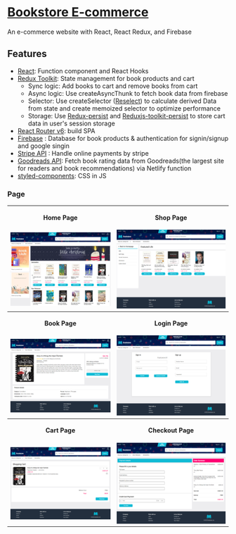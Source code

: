 # [Bookstore E-commerce ](https://effervescent-muffin-f405f0.netlify.app/)

An e-commerce website with React, React Redux, and Firebase


## Features
- [React](https://zh-hant.reactjs.org/): Function component and React Hooks
- [Redux Toolkit](https://redux-toolkit.js.org/): State management for book products and cart
  - Sync logic: Add books to cart  and remove books from cart
  - Async logic: Use createAsyncThunk to fetch book data from firebase
  - Selector: Use createSelector ([Reselect](https://www.npmjs.com/package/reselect)) to calculate derived Data from state and create memoized selector to optimize performance
  - Storage: Use [Redux-persist](https://www.npmjs.com/package/redux-persist) and [Reduxjs-toolkit-persist](https://www.npmjs.com/package/reduxjs-toolkit-persist) to store cart data in user's session storage
- [React Router v6](https://reactrouter.com/en/main): build SPA 
- [Firebase](https://firebase.google.com/) : Database for book products & authentication for signin/signup and google singin
- [Stripe API](https://www.npmjs.com/package/stripe) : Handle online payments by stripe
- [Goodreads API](https://www.goodreads.com/api): Fetch book rating data from Goodreads(the largest site for readers and book recommendations) via Netlify function
- [styled-components](https://styled-components.com/): CSS in JS


### Page

<table>
  <tr>
    <th><p align="center">Home Page</p></th>
    <th><p align="center">Shop Page</p></th>
  </tr>
  <tr>
    <td><img src="https://github.com/jssffl/bookstore-app/blob/main/bookstore-app-homepage.png" width="100%" /></td>
    <td><img src="https://github.com/jssffl/bookstore-app/blob/main/bookstore-app-shoppage.png" width="100%" /> </td>
  </tr>
   <tr>
    <th><p align="center">Book Page</p></th>
    <th><p align="center"><b>Login Page</p></th>
  </tr>
  <tr>
    <td><img src="https://github.com/jssffl/bookstore-app/blob/main/bookstore-app-bookpage.png" width="100%" /></td>
    <td><img src="https://github.com/jssffl/bookstore-app/blob/main/bookstore-app-authpage.png" width="100%" /> </td>
  </tr>
    <tr>
    <th><p align="center">Cart Page</p></td>
    <th><p align="center">Checkout Page</p></td>
  </tr>
  <tr>
    <td><img src="https://github.com/jssffl/bookstore-app/blob/main/bookstore-app-cartpage.png" width="100%" /></td>
    <td><img src="https://github.com/jssffl/bookstore-app/blob/main/bookstore-app-checkoutpage.png" width="100%" /> </td>
  </tr>
 </table>
 

